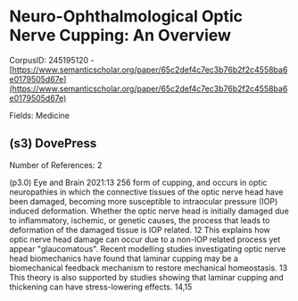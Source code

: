# Neuro-Ophthalmological Optic Nerve Cupping: An Overview

CorpusID: 245195120 - [https://www.semanticscholar.org/paper/65c2def4c7ec3b76b2f2c4558ba6e0179505d67e](https://www.semanticscholar.org/paper/65c2def4c7ec3b76b2f2c4558ba6e0179505d67e)

Fields: Medicine

## (s3) DovePress
Number of References: 2

(p3.0) Eye and Brain 2021:13 256 form of cupping, and occurs in optic neuropathies in which the connective tissues of the optic nerve head have been damaged, becoming more susceptible to intraocular pressure (IOP) induced deformation. Whether the optic nerve head is initially damaged due to inflammatory, ischemic, or genetic causes, the process that leads to deformation of the damaged tissue is IOP related. 12 This explains how optic nerve head damage can occur due to a non-IOP related process yet appear "glaucomatous". Recent modelling studies investigating optic nerve head biomechanics have found that laminar cupping may be a biomechanical feedback mechanism to restore mechanical homeostasis. 13 This theory is also supported by studies showing that laminar cupping and thickening can have stress-lowering effects. 14,15
